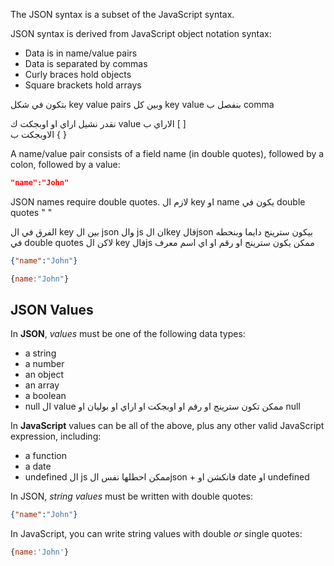 The JSON syntax is a subset of the JavaScript syntax.

JSON syntax is derived from JavaScript object notation syntax:
- Data is in name/value pairs
- Data is separated by commas
- Curly braces hold objects
- Square brackets hold arrays

بتكون في شكل key value pairs 
وبين كل key value بنفصل ب comma 

نقدر نشيل اراي او اوبجكت ك value 
 الاراي ب [ ]  
 الاوبجكت ب { }


A name/value pair consists of a field name (in double quotes), followed by a colon, followed by a value:  
```JSON
"name":"John"
```
JSON names require double quotes.
لازم ال key او name يكون في double quotes " "

الفرق في ال key بين ال json وال js
ان الkey فالjson بيكون سترينج دايما وبنحطه في double quotes 
لاكن ال key فالjs ممكن يكون سترينج او رقم او اي اسم معرف 
```json
{"name":"John"}
```

```js
{name:"John"}
```


## JSON Values

In **JSON**, _values_ must be one of the following data types:

- a string
- a number
- an object
- an array
- a boolean
- null
ال value ممكن تكون سترينج او رقم او اوبجكت او اراي او بوليان او null

In **JavaScript** values can be all of the above, plus any other valid JavaScript expression, including:

- a function
- a date
- undefined
ال js ممكن احطلها نفس الjson + فانكشن او date او undefined 


In JSON, _string values_ must be written with double quotes:

```JSON
{"name":"John"}
```

In JavaScript, you can write string values with double _or_ single quotes:

```JavaScript
{name:'John'}
```
